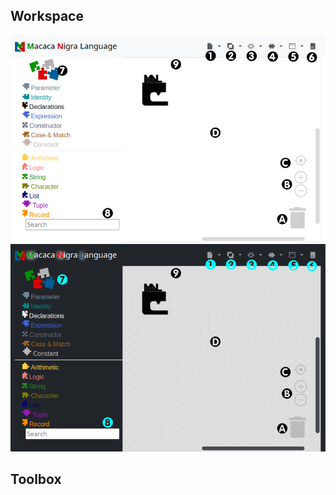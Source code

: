 
## Workspace
![workspace](assets/images/workspace_light.png#only-light)
![workspace](assets/images/workspace_dark.png#only-dark)

## Toolbox